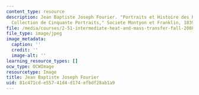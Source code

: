 ```yaml
---
content_type: resource
description: Jean Baptiste Joseph Fourier. "Portraits et Histoire des Hommes Utiles,
  Collection de Cinquante Portraits," Societe Montyon et Franklin, 1839-1840.
file: /media/courses/2-51-intermediate-heat-and-mass-transfer-fall-2008/81c471cde55741d4d174efbdf28ab1a9_fourier.jpg
file_type: image/jpeg
image_metadata:
  caption: ''
  credit: ''
  image-alt: ''
learning_resource_types: []
ocw_type: OCWImage
resourcetype: Image
title: Jean Baptiste Joseph Fourier
uid: 81c471cd-e557-41d4-d174-efbdf28ab1a9
---
```

